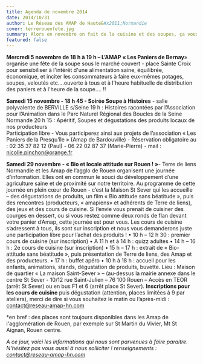 ```yaml
---
title: Agenda de novembre 2014
date: 2014/10/31
author: Le Réseau des AMAP de Haute&#x2011;Normandie
cover: terrerouenfete.jpg
summary: Alors en novembre on fait de la cuisine et des soupes, ça vous dit ? 
featured: false
---
```


**Mercredi 5 novembre de 18 h à 19 h – L’AMAP « Les Paniers de Bernay**» organise une fête de la soupe sous le marché couvert - place Sainte Croix pour sensibiliser à l'intérêt d'une alimentation saine, équilibrée, économique, et inciter les consommateurs à faire eux-mêmes potages, soupes, veloutés etc....ouverte à tous  et à l'heure habituelle de distribution des paniers et à l'heure de la soupe.... !!

**Samedi  15 novembre - 18 h 45 - Soirée Soupe à Histoires** - salle polyvalente de BERVILLE s/Seine
19 h : Histoires racontées par l’Association pour l’Animation dans le Parc Naturel Régional des Boucles de la Seine Normande
20 h 15 : Apéritif, Soupes et dégustations des produits locaux de nos producteurs  
Participation libre - Vous participerez ainsi aux projets de l’association « Les Paniers de la Presqu’île » (Amap de Bardouville) - Réservation obligatoire au :  02 35 37 82 12  (Paul) -  06 22 02 87 37 (Marie-Pierre) - mail : nicolle.pinchon@orange.fr

**Samedi 29 novembre - « Bio et locale attitude sur Rouen ! »**-  Terre de liens Normandie et les Amap de l’agglo de Rouen organisent une journée d’information. Elles ont en commun le souci du développement d’une agriculture saine et de proximité sur notre territoire.
Au programme de cette journée en plein cœur de Rouen - c’est la Maison St Sever qui les accueille – des dégustations de produits, un film « Bio attitude sans béatitude », puis des rencontres (producteurs, « amapiens» et adhérents de Terre de liens), des jeux et des cours de cuisine. Si l’envie vous prenait de cuisiner des courges en dessert, ou si vous restez comme deux ronds de flan devant votre panier d’Amap, cette journée est pour vous. Les cours de cuisine s’adressent à tous, ils sont sur inscription et nous vous demanderons juste une participation libre pour l’achat des produits !
•	10 h – 12 h 30 : premier cours de cuisine (sur inscription)
•	A 11 h et à 14 h : quizz adultes 
•	14 h – 16 h : 2e cours de cuisine (sur inscription)
•	15 h – 17 h : extrait de « Bio-attitude sans béatitude », puis présentation de Terre de liens, des Amap et  des producteurs.
•	17 h : buffet apéro 
•	10 h à 18 h : accueil pour les enfants, animations, stands, dégustation de produits, buvette.
Lieu : Maison de quartier « La maison Saint-Sever » – (au-dessus la mairie annexe dans le centre St Sever - 10/12 rue Saint-Julien – 76 100 Rouen – Accès en TEOR (arrêt St Sever) ou en bus F1 et 6 (arrêt place St Sever).
**Inscriptions pour les cours de cuisine** puis dégustation (attention, places limitées à 9 par ateliers), merci de dire si vous souhaitez le matin ou l’après-midi : contact@reseau-amap-hn.com


*en bref : des places sont toujours disponibles dans les Amap de l'agglomération de Rouen,  par exemple sur St Martin du Vivier, Mt St Aignan, Rouen centre. 

*A ce jour, voici les informations qui nous sont parvenues à faire paraitre. N'hésitez pas vous aussi à nous solliciter !
renseignements : contact@reseau-amap-hn.com*